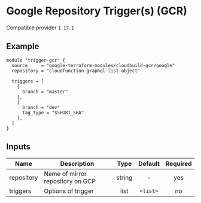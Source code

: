 # Google Repository Trigger(s) (GCR)

Compatible provider `1.17.1`


## Example

```hcl
module "trigger-gcr" {
  source     = "google-terraform-modules/cloudbuild-gcr/google"
  repository = "cloudfunction-graphql-list-object"

  triggers = [
    {
      branch = "master"
    },
    {
      branch = "dev"
      tag_type = "$SHORT_SHA"
    },
  ]
}
```


## Inputs

| Name | Description | Type | Default | Required |
|------|-------------|:----:|:-----:|:-----:|
| repository | Name of mirror repository on GCP | string | - | yes |
| triggers | Options of trigger | list | `<list>` | no |